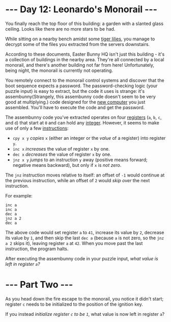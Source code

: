 ﻿# --- Day 12: Leonardo's Monorail ---

You finally reach the top floor of this building: a garden with a slanted glass ceiling. Looks like there are no more stars to be had.

While sitting on a nearby bench amidst some [tiger lilies](https://www.google.com/search?q=tiger+lilies&amp;tbm=isch), you manage to decrypt some of the files you extracted from the servers downstairs.

According to these documents, Easter Bunny HQ isn't just this building - it's a collection of buildings in the nearby area. They're all connected by a local monorail, and there's another building not far from here! Unfortunately, being night, the monorail is currently not operating.

You remotely connect to the monorail control systems and discover that the boot sequence expects a password. The password-checking logic (your puzzle input) is easy to extract, but the code it uses is strange: it's assembunny(Strangely, this assembunny code doesn't seem to be very good at multiplying.) code designed for the [new computer](11) you just assembled. You'll have to execute the code and get the password.

The assembunny code you've extracted operates on four [registers](https://en.wikipedia.org/wiki/Instruction_set) (```a```, ```b```, ```c```, and ```d```) that start at ```0``` and can hold any [integer](https://en.wikipedia.org/wiki/Instruction_set). However, it seems to make use of only a few [instructions](https://en.wikipedia.org/wiki/Instruction_set):


* ```cpy x y``` *copies* ```x``` (either an integer or the *value* of a register) into register ```y```.
* ```inc x``` *increases* the value of register ```x``` by one.
* ```dec x``` *decreases* the value of register ```x``` by one.
* ```jnz x y``` *jumps* to an instruction ```y``` away (positive means forward; negative means backward), but only if ```x``` is *not zero*.


The ```jnz``` instruction moves relative to itself: an offset of ```-1``` would continue at the previous instruction, while an offset of ```2``` would *skip over* the next instruction.

For example:

```cpy 41 a
inc a
inc a
dec a
jnz a 2
dec a
```

The above code would set register ```a``` to ```41```, increase its value by ```2```, decrease its value by ```1```, and then skip the last ```dec a``` (because ```a``` is not zero, so the ```jnz a 2``` skips it), leaving register ```a``` at ```42```. When you move past the last instruction, the program halts.

After executing the assembunny code in your puzzle input, *what value is left in register ```a```?*

# --- Part Two ---

As you head down the fire escape to the monorail, you notice it didn't start; register ```c``` needs to be initialized to the position of the ignition key.

If you instead *initialize register ```c``` to be ```1```*, what value is now left in register ```a```?